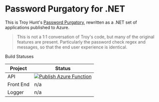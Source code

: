 # Password Purgatory for .NET

This is Troy Hunt's [Password Purgatory](https://www.troyhunt.com/building-password-purgatory-with-cloudflare-pages-and-workers/), rewritten as a .NET set of applications published to Azure.

> This is not a 1:1 conversation of Troy's code, but many of the original features are present. Particularly the password check regex and messages, so that the end user experience is identical.

Build Statuses

| Project   | Status |
|-----------|--------|
| API       | [![Publish Azure Function](https://github.com/LanceMcCarthy/dotnet-password-purgatory/actions/workflows/publish-azure-functions.yml/badge.svg)](https://github.com/LanceMcCarthy/dotnet-password-purgatory/actions/workflows/publish-azure-functions.yml) |
| Front End |  n/a   |
| Logger    |  n/a   |
